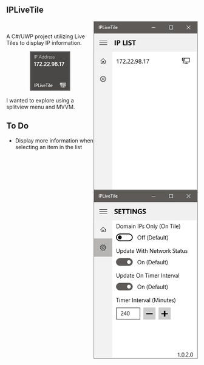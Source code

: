## IPLiveTile
<p align="right"><img align="right" src="https://github.com/j4c3/IPLiveTile/blob/master/Readme_Resources/IPLiveTile_MainList.png"> &nbsp; &nbsp; <img align="right" src="https://github.com/j4c3/IPLiveTile/blob/master/Readme_Resources/IPLiveTile_Settings.png"></p><p>A C#/UWP project utilizing Live Tiles to display IP information.</p>
<p align="center"><img src="https://github.com/j4c3/IPLiveTile/blob/master/Readme_Resources/IPLiveTile_Tile.png"></p>
<p>I wanted to explore using a splitview menu and MVVM.</p>

## To Do
- Display more information when selecting an item in the list
